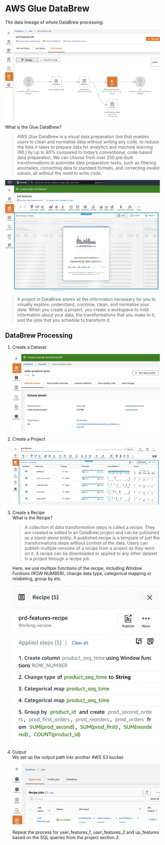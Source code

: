 # AWS Glue DataBrew
The data lineage of whole DataBrew processing:  

![db4](/section_3/img/output.png)

What is the Glue DataBrew?  
> AWS Glue DataBrew is a visual data preparation tool that enables users to clean and normalise data without writing any code, to reduce the time it takes to prepare data for analytics and machine learning (ML) by up to 80% compared to today’s conventional, code-based data preparation. We can choose from over 250 pre-built transformations to automate data preparation tasks, such as filtering anomalies, converting data to standard formats, and correcting invalid values, all without the need to write code.  

![db1](/section_3/img/databrew-1.png)

> A project in DataBrew stores all the information necessary for you to visually explore, understand, combine, clean, and normalise your data. When you create a project, you create a workspace to hold information about your data, the transformations that you make to it, and the jobs that you schedule to transform it.

## DataBrew Processing
1. Create a Dataset

    ![db2](/section_3/img/q_dataset.png)

2. Create a Project

    ![db3](/section_3/img/db_project.png)

3. Create a Recipe  
What is the Recipe?
    > A collection of data transformation steps is called a recipe. They are created or edited in an DataBrew project and can be published as a stand-alone entity.
    A published recipe is a template of just the transformations steps without context of the data. Users can publish multiple versions of a recipe from a project as they work on it. A recipe can be downloaded or applied to any other dataset in a project through a recipe job.

    Here, we use multiple functions of the recipe, including Window Funtions (ROW NUMBER), change data type, categorical mapping or relabeling, group by etc.  

    ![db4](/section_3/img/db-recipe.png)

4. Output  
We set up the output path into another AWS S3 bucket.  

    ![db4](/section_3/img/output2.png)

    Repeat the process for user_features_1, user_features_2 and up_features based on the SQL queries from the project section 2.

    